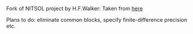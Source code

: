 Fork of NITSOL project by H.F.Walker:
Taken from [here](http://users.wpi.edu/~walker/NITSOL/)

Plans to do: eliminate common blocks, specify finite-difference precision etc.
